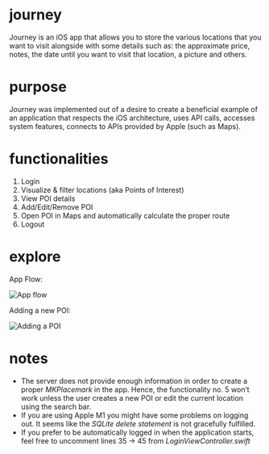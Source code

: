 # journey
Journey is an iOS app that allows you to store the various locations that you want to visit alongside with some details such as: the approximate price, notes, the date until you want to visit that location, a picture and others.

# purpose
Journey was implemented out of a desire to create a beneficial example of an application that respects the iOS architecture, uses API calls, accesses system features, connects to APIs provided by Apple (such as Maps).

# functionalities
1. Login
2. Visualize & filter locations (aka Points of Interest)
3. View POI details
4. Add/Edit/Remove POI
5. Open POI in Maps and automatically calculate the proper route 
6. Logout

# explore
App Flow:

![App flow](https://i.postimg.cc/8c9fw9Px/image.png)

Adding a new POI:

![Adding a POI](https://s9.gifyu.com/images/ezgif.com-gif-maker9dc9d74ce111e63d.gif)

# notes
- The server does not provide enough information in order to create a proper *MKPlacemark* in the app. Hence, the functionality no. 5 won’t work unless the user creates a new POI or edit the current location using the search bar. 
- If you are using Apple M1 you might have some problems on logging out. It seems like the *SQLite delete statement* is not gracefully fulfilled. 
- If you prefer to be automatically logged in when the application starts, feel free to uncomment lines 35 -> 45 from *LoginViewController.swift*
